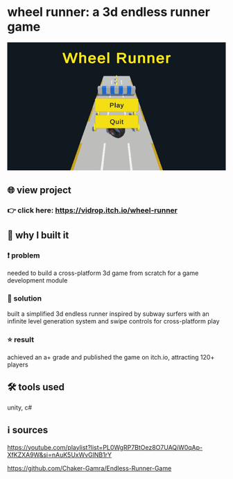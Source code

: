 # wheel runner: a 3d endless runner game
![2](2.png)
## 🌐 view project
### 👉 click here: https://vidrop.itch.io/wheel-runner
## 🎯 why I built it
### ❗ problem
needed to build a cross-platform 3d game from scratch for a game development module
### 🧠 solution
built a simplified 3d endless runner inspired by subway surfers with an infinite level generation system and swipe controls for
cross-platform play
### ⭐ result
achieved an a+ grade and published the game on itch.io, attracting 120+ players
## 🛠️ tools used
unity, c#
## ℹ️ sources
https://youtube.com/playlist?list=PL0WgRP7BtOez8O7UAQiW0qAp-XfKZXA9W&si=nAuK5UxWvGlNB1rY

https://github.com/Chaker-Gamra/Endless-Runner-Game